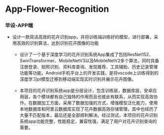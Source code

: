 # App-Flower-Recognition
### 毕设-APP端
- 设计一款简洁高效的花卉识别app，并将训练端训练好的模型，进行部署，采用高效的识别算法，达到识别花卉图像的功能<br><br>
  - 设计了一个基于深度学习的花卉识别系统App集成了包括ResNet152、SwinTransformer、MobileNetV3以及MobileNetV2多个算法，同时具备注册登录、拍照识别、资料库查询、发现推荐、工具辅助、历史记录管理功能等功能。Android手机平台上的开发实践，是将vscode上训练得到的深度学习pt模型迁移到移动端实现实时识别并展示花卉图像。<br><br>
  - 本项目的花卉识别系统app是分层设计，包含训练层，数据库层，安卓应用层，各个模块都有自己独特的作用而且也彼此有联系，从而实现高效协作。在数据加工方面，采用了数据加强的方式，增强模型泛化能力，使用本地数据库和阿里云数据库实现了花卉数据高效存储管理，其中也经历了大量不匹配版本，最后还是全部顺利解决。经过测试，本项目的花卉识别系统app功能完整，性能稳定，兼容性强，满足了用户对花卉识别查询的需要。
